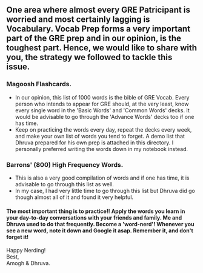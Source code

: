 ## One area where almost every GRE Patricipant is worried and most certainly lagging is Vocabulary. Vocab Prep forms a very important part of the GRE prep and in our opinion, is the toughest part. Hence, we would like to share with you, the strategy we followed to tackle this issue.

### Magoosh Flashcards.
- In our opinion, this list of 1000 words is the bible of GRE Vocab. Every person who intends to appear for GRE should, at the very least, know every single word in the 'Basic Words' and 'Common Words' decks. It would be advisable to go through the 'Advance Words' decks too if one has time.
- Keep on practicing the words every day, repeat the decks every week, and make your own list of words you tend to forget. A demo list that Dhruva prepared for his own prep is attached in this directory. I personally preferred writing the words down in my notebook instead.

### Barrons' (800) High Frequency Words.
- This is also a very good compilation of words and if one has time, it is advisable to go through this list as well. 
- In my case, I had very little time to go through this list but Dhruva did go though almost all of it and found it very helpful.

#### The most important thing is to practice!! Apply the words you learn in your day-to-day conversations with your friends and family. Me and Dhruva used to do that frequently. Become a 'word-nerd'! Whenever you see a new word, note it down and Google it asap. Remember it, and don't forget it!

Happy Nerding!<br/>
Best,<br/>
Amogh & Dhruva.
